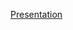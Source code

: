 [Presentation](https://docs.google.com/presentation/d/17Y8LVgpA-ev3lKPpz4gLIIqsej-lHzRyU9CCYE6SJcU/edit#slide=id.p)